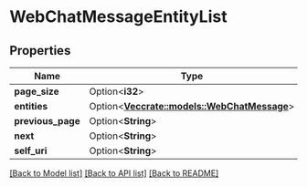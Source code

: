 # WebChatMessageEntityList

## Properties

Name | Type | Description | Notes
------------ | ------------- | ------------- | -------------
**page_size** | Option<**i32**> |  | [optional]
**entities** | Option<[**Vec<crate::models::WebChatMessage>**](WebChatMessage.md)> |  | [optional]
**previous_page** | Option<**String**> |  | [optional]
**next** | Option<**String**> |  | [optional]
**self_uri** | Option<**String**> |  | [optional]

[[Back to Model list]](../README.md#documentation-for-models) [[Back to API list]](../README.md#documentation-for-api-endpoints) [[Back to README]](../README.md)


